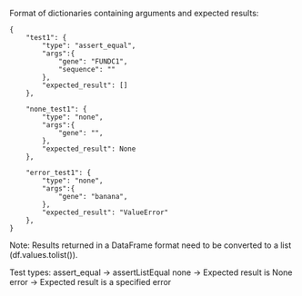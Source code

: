 Format of dictionaries containing arguments and expected results:
```
{
    "test1": {
        "type": "assert_equal",
        "args":{
            "gene": "FUNDC1",
            "sequence": ""
        },
        "expected_result": []
    },
    
    "none_test1": {
        "type": "none",
        "args":{
            "gene": "",
        },
        "expected_result": None
    },
    
    "error_test1": {
        "type": "none",
        "args":{
            "gene": "banana",
        },
        "expected_result": "ValueError"
    },
}
```

Note: Results returned in a DataFrame format need to be converted to a list (df.values.tolist()).

Test types:
assert_equal -> assertListEqual
none -> Expected result is None
error -> Expected result is a specified error
